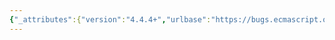 ```yaml
---
{"_attributes":{"version":"4.4.4+","urlbase":"https://bugs.ecmascript.org/","maintainer":"dherman@mozilla.com"},"bug":{"bug_id":3001,"creation_ts":"2014-06-29 14:37:00 -0700","short_desc":"13.2.2.4 Runtime Semantics: BindingInitialization: \"hosted\" → \"hoisted\"","delta_ts":"2014-07-19 18:18:01 -0700","product":"Draft for 6th Edition","component":"editorial issue","version":"Rev 25: May 22, 2014 Draft","rep_platform":"All","op_sys":"All","bug_status":"RESOLVED","resolution":"FIXED","priority":"Normal","bug_severity":"minor","everconfirmed":true,"reporter":{"uid":"claude.pache","name":"Claude Pache"},"assigned_to":{"uid":"allen","name":"Allen Wirfs-Brock"},"long_desc":[{"commentid":9110,"comment_count":0,"who":{"uid":"claude.pache","name":"Claude Pache"},"bug_when":"2014-06-29 14:37:38 -0700","thetext":"13.2.2.4 Runtime Semantics: BindingInitialization\nIn the Note\n\n    In those cases a lexical binding is hosted ...\n\nI presume it is meant: \"hoisted\""},{"commentid":9113,"comment_count":1,"who":{"uid":"allen","name":"Allen Wirfs-Brock"},"bug_when":"2014-06-30 10:48:50 -0700","thetext":"fixed in rev26 editor's draft\n\nand at 3 other places"},{"commentid":9374,"comment_count":2,"who":{"uid":"allen","name":"Allen Wirfs-Brock"},"bug_when":"2014-07-19 18:18:01 -0700","thetext":"fixed in rev26"}]}}
---
```


